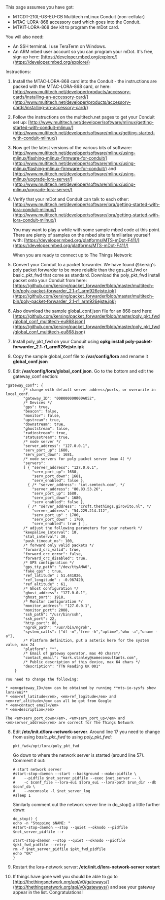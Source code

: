 This page assumes you have got:

* MTCDT-210L-US-EU-GB Multitech mLinux Conduit (non-cellular)
* MTAC-LORA-868 accessory card which goes into the Conduit.
* MTKIT-LORA-868 dev kit to program the mDot card.

You will also need:

* An SSH terminal.  I use TeraTerm on Windows.
* An ARM mbed user account so you can program your mDot. It's free, sign up here: [https://developer.mbed.org/explore/](https://developer.mbed.org/explore/)

Instructions:

1.  Install the MTAC-LORA-868 card into the Conduit - the instructions are packed with the MTAC-LORA-868 card, or here: [http://www.multitech.net/developer/products/accessory-cards/installing-an-accessory-card/](http://www.multitech.net/developer/products/accessory-cards/installing-an-accessory-card/)
2.  Follow the instructions on the multitech.net pages to get your Conduit set up: [http://www.multitech.net/developer/software/mlinux/getting-started-with-conduit-mlinux/](http://www.multitech.net/developer/software/mlinux/getting-started-with-conduit-mlinux/)
3.  Now get the latest versions of the various bits of software: [http://www.multitech.net/developer/software/mlinux/using-mlinux/flashing-mlinux-firmware-for-conduit/](http://www.multitech.net/developer/software/mlinux/using-mlinux/flashing-mlinux-firmware-for-conduit/) and [http://www.multitech.net/developer/software/mlinux/using-mlinux/upgrade-lora-server/](http://www.multitech.net/developer/software/mlinux/using-mlinux/upgrade-lora-server/)
4.  Verify that your mDot and Conduit can talk to each other: [http://www.multitech.net/developer/software/lora/getting-started-with-lora-conduit-mlinux/](http://www.multitech.net/developer/software/lora/getting-started-with-lora-conduit-mlinux/)

    You may want to play a while with some sample mbed code at this point.  There are plenty of samples on the mbed site to familiarise yourself with: [https://developer.mbed.org/platforms/MTS-mDot-F411/](https://developer.mbed.org/platforms/MTS-mDot-F411/)

    When you are ready to connect up to The Things Network:

5.  Convert your Conduit to a packet forwarder.  We have found @kersig's poly packet forwarder to be more relaible than the gps_pkt_fwd or basic_pkt_fwd that come as standard. Download the poly_pkt_fwd install packet onto your Conduit from here: [https://github.com/kersing/packet_forwarder/blob/master/multitech-bin/poly-packet-forwarder_2.1-r1_arm926ejste.ipk](https://github.com/kersing/packet_forwarder/blob/master/multitech-bin/poly-packet-forwarder_2.1-r1_arm926ejste.ipk)
6.  Also download the sample global_conf.json file for an 868 card here: [https://github.com/kersing/packet_forwarder/blob/master/poly_pkt_fwd/global_conf_multitech-eu868.json](https://github.com/kersing/packet_forwarder/blob/master/poly_pkt_fwd/global_conf_multitech-eu868.json)
7.  Install poly_pkt_fwd on your Conduit using **opkg install poly-packet-forwarder_2.1-r1_arm926ejste.ipk**
8.  Copy the sample global_conf file to **/var/config/lora** and rename it **global_conf.json**
9.  Edit **/var/config/lora/global_conf.json**.  Go to the bottom and edit the gateway_conf section:
<pre><code>"gateway_conf": {
        /* change with default server address/ports, or overwrite in local_conf.
        "gateway_ID": "008000000000A052",
        /* Devices */
        "gps": true,
        "beacon": false,
        "monitor": false,
        "upstream": true,
        "downstream": true,
        "ghoststream": false,
        "radiostream": true,
        "statusstream": true,
        /* node server */
        "server_address": "127.0.0.1",
        "serv_port_up": 1680,
        "serv_port_down": 1681,
        /* node servers for poly packet server (max 4) */
        "servers":
        [ { "server_address": "127.0.0.1",
            "serv_port_up": 1680,
            "serv_port_down": 1681,
            "serv_enabled": false },
          { /* "server_address": "iot.semtech.com", */
            "server_address": "80.83.53.26",
            "serv_port_up": 1680,
            "serv_port_down": 1680,
            "serv_enabled": false },
          { /* "server_address": "croft.thethings.girovito.nl", */
            "server_address": "54.229.214.112",
            "serv_port_up" : 1700,
            "serv_port_down" : 1700,
            "serv_enabled": true } ],
        /* adjust the following parameters for your network */
        "keepalive_interval": 10,
        "stat_interval": 30,
        "push_timeout_ms": 100,
        /* forward only valid packets */
        "forward_crc_valid": true,
        "forward_crc_error": false,
        "forward_crc_disabled": true,
        /* GPS configuration */
        "gps_tty_path": "/dev/ttyAMA0",
        "fake_gps" : true,
        "ref_latitude" : 51.441026,
        "ref_longitude" : -0.967420,
        "ref_altitude" : 61,
        /* Ghost configuration */
        "ghost_address": "127.0.0.1",
        "ghost_port": 1918,
        /* Monitor configuration */
        "monitor_address": "127.0.0.1",
        "monitor_port": 2008,
        "ssh_path": "/usr/bin/ssh",
        "ssh_port": 22,
        "http_port": 80,
        "ngrok_path": "/usr/bin/ngrok",
        "system_calls": ["df -m","free -h","uptime","who -a","uname -a"],
        /* Platform definition, put a asterix here for the system value, max 24
        "platform": "*",
        /* Email of gateway operator, max 40 chars*/
        "contact_email": "mark.stanley@someconsultants.com",
        /* Public description of this device, max 64 chars */
        "description": "TTN Reading UK 001"
    }</code></pre>

    You need to change the following:
    
    * <em>gateway_ID</em> can be obtained by running **mts-io-sysfs show lora/eui**
    * <em>ref_latitude</em>, <em>ref_logitude</em> and <em>ref_altitude</em> can all be got from Google
    * <em>contact_email</em>
    * <em>description</em>
    
    The <em>serv_port_down</em>, <em>serv_port_up</em> and <em>server_address</em> are correct for The Things Network

8.  Edit **/etc/init.d/lora-network-server**.  Around line 17 you need to change from using <em>basic_pkt_fwd</em> to using <em>poly_pkt_fwd</em>:
	<pre><code>pkt_fwd=/opt/lora/poly_pkt_fwd</code></pre>

    Go down to where the network server is started (around line 57).  Comment it out:
    <pre><code># start network server
	#start-stop-daemon --start --background --make-pidfile \
    #    --pidfile $net_server_pidfile --exec $net_server -- \
    #    -c $conf_file --lora-eui $lora_eui --lora-path $run_dir --db $conf_db \
    #    --noconsole -l $net_server_log
    #sleep 1</code></pre>
    
    Similarly comment out the network server line in do_stop() a little further down:
	<pre><code>do_stop() {
    echo -n "Stopping $NAME: "
    #start-stop-daemon --stop --quiet --oknodo --pidfile $net_server_pidfile --r

    start-stop-daemon --stop --quiet --oknodo --pidfile $pkt_fwd_pidfile --retry
    rm -f $net_server_pidfile $pkt_fwd_pidfile
    echo "OK"
	}</code></pre>
    
9.  Restart the lora-network server:   <strong>/etc/init.d/lora-network-server restart </strong>
10. If things have gone well you should be able to go to [http://thethingsnetwork.org/api/v0/gateways/](http://thethingsnetwork.org/api/v0/gateways/) and see your gateway appear in the list.  Congratulations!


   
   
   